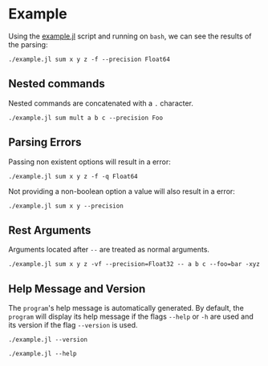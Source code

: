 # Example

Using the [example.jl](https://github.com/dylanxyz/Argz.jl/blob/main/example.jl) 
script and running on `bash`, we can see the results of the parsing:

```@shell
./example.jl sum x y z -f --precision Float64
```

## Nested commands

Nested commands are concatenated with a `.` character.

```@shell
./example.jl sum mult a b c --precision Foo
```

## Parsing Errors

Passing non existent options will result in a error:

```@shell
./example.jl sum x y z -f -q Float64
```

Not providing a non-boolean option a value will also result in a error:

```@shell
./example.jl sum x y --precision
```

## Rest Arguments

Arguments located after `--` are treated as normal arguments.

```@shell
./example.jl sum x y z -vf --precision=Float32 -- a b c --foo=bar -xyz
```

## Help Message and Version

The `program`'s help message is automatically generated. By default,
the `program` will display its help message if the flags `--help` or
`-h` are used and its version if the flag `--version` is used.

```@shell
./example.jl --version
```

```@shell
./example.jl --help
```